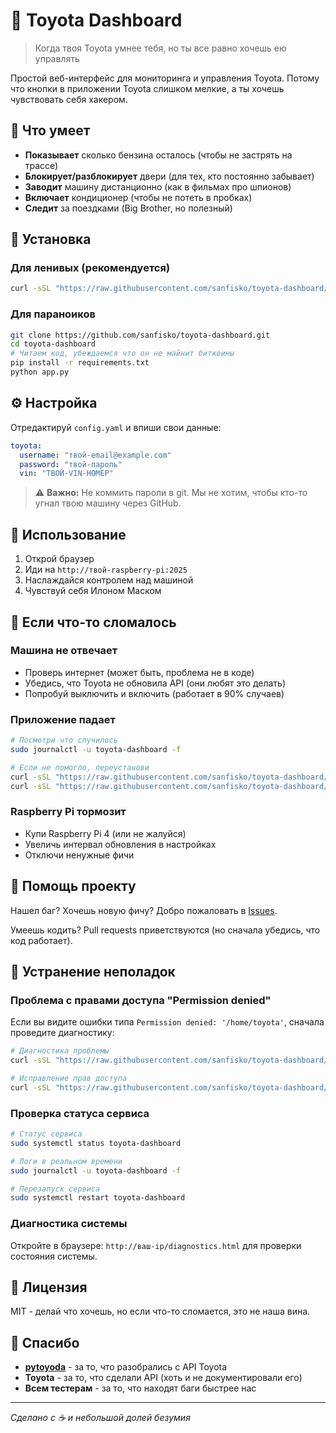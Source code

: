 # 🚗 Toyota Dashboard

> Когда твоя Toyota умнее тебя, но ты все равно хочешь ею управлять

Простой веб-интерфейс для мониторинга и управления Toyota. Потому что кнопки в приложении Toyota слишком мелкие, а ты хочешь чувствовать себя хакером.

## 🎯 Что умеет

- **Показывает** сколько бензина осталось (чтобы не застрять на трассе)
- **Блокирует/разблокирует** двери (для тех, кто постоянно забывает)
- **Заводит** машину дистанционно (как в фильмах про шпионов)
- **Включает** кондиционер (чтобы не потеть в пробках)
- **Следит** за поездками (Big Brother, но полезный)

## 🚀 Установка

### Для ленивых (рекомендуется)
```bash
curl -sSL "https://raw.githubusercontent.com/sanfisko/toyota-dashboard/main/install.sh" | sudo bash
```

### Для параноиков
```bash
git clone https://github.com/sanfisko/toyota-dashboard.git
cd toyota-dashboard
# Читаем код, убеждаемся что он не майнит биткоины
pip install -r requirements.txt
python app.py
```

## ⚙️ Настройка

Отредактируй `config.yaml` и впиши свои данные:
```yaml
toyota:
  username: "твой-email@example.com"
  password: "твой-пароль"
  vin: "ТВОЙ-VIN-НОМЕР"
```

> ⚠️ **Важно:** Не коммить пароли в git. Мы не хотим, чтобы кто-то угнал твою машину через GitHub.

## 📱 Использование

1. Открой браузер
2. Иди на `http://твой-raspberry-pi:2025`
3. Наслаждайся контролем над машиной
4. Чувствуй себя Илоном Маском

## 🔧 Если что-то сломалось

### Машина не отвечает
- Проверь интернет (может быть, проблема не в коде)
- Убедись, что Toyota не обновила API (они любят это делать)
- Попробуй выключить и включить (работает в 90% случаев)

### Приложение падает
```bash
# Посмотри что случилось
sudo journalctl -u toyota-dashboard -f

# Если не помогло, переустанови
curl -sSL "https://raw.githubusercontent.com/sanfisko/toyota-dashboard/main/uninstall.sh" | sudo bash
curl -sSL "https://raw.githubusercontent.com/sanfisko/toyota-dashboard/main/install.sh" | sudo bash
```

### Raspberry Pi тормозит
- Купи Raspberry Pi 4 (или не жалуйся)
- Увеличь интервал обновления в настройках
- Отключи ненужные фичи

## 🤝 Помощь проекту

Нашел баг? Хочешь новую фичу? Добро пожаловать в [Issues](https://github.com/sanfisko/toyota-dashboard/issues).

Умеешь кодить? Pull requests приветствуются (но сначала убедись, что код работает).

## 🔧 Устранение неполадок

### Проблема с правами доступа "Permission denied"

Если вы видите ошибки типа `Permission denied: '/home/toyota'`, сначала проведите диагностику:

```bash
# Диагностика проблемы
curl -sSL "https://raw.githubusercontent.com/sanfisko/toyota-dashboard/main/install.sh" | sudo bash -s -- --diagnose

# Исправление прав доступа
curl -sSL "https://raw.githubusercontent.com/sanfisko/toyota-dashboard/main/install.sh" | sudo bash -s -- --fix-permissions
```

### Проверка статуса сервиса

```bash
# Статус сервиса
sudo systemctl status toyota-dashboard

# Логи в реальном времени
sudo journalctl -u toyota-dashboard -f

# Перезапуск сервиса
sudo systemctl restart toyota-dashboard
```

### Диагностика системы

Откройте в браузере: `http://ваш-ip/diagnostics.html` для проверки состояния системы.

## 📜 Лицензия

MIT - делай что хочешь, но если что-то сломается, это не наша вина.

## 🙏 Спасибо

- **[pytoyoda](https://github.com/pytoyoda/pytoyoda)** - за то, что разобрались с API Toyota
- **Toyota** - за то, что сделали API (хоть и не документировали его)
- **Всем тестерам** - за то, что находят баги быстрее нас

---

*Сделано с ☕ и небольшой долей безумия*